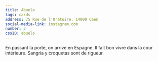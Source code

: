 ```yaml
---
title: Abuelo
tags: cards
address: 75 Rue de l'Oratoire, 14000 Caen
social-media-link: instagram.com
number: 3
cssID: abuelo
---
```


En passant la porte, on arrive en Espagne. Il fait bon vivre dans la cour intérieure. Sangria y croquetas sont de rigueur.

